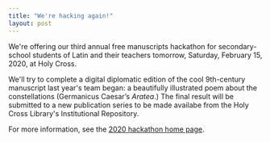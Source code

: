 ```yaml
---
title: "We're hacking again!"
layout: post
---
```




We're offering our third annual free manuscripts hackathon for secondary-school students of Latin and their teachers tomorrow,  Saturday, February 15, 2020, at Holy Cross.


We'll try to complete a digital diplomatic edition of the cool 9th-century manuscript last year's team began: a beautifully illustrated poem about the constellations (Germanicus Caesar’s *Aratea*.)  The final result will be submitted to a new publication series to be made availabe from the Holy Cross Library's Institutional Repository.


For more information, see the [2020 hackathon home page](https://hcmid.github.io/ms-hackathon-2020/).
